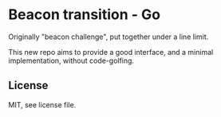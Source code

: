 # Beacon transition - Go

Originally "beacon challenge", put together under a line limit.

This new repo aims to provide a good interface, and a minimal implementation, without code-golfing.


## License

MIT, see license file.

